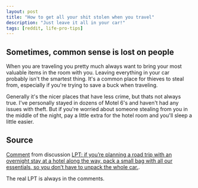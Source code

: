 ```yaml
---
layout: post
title: "How to get all your shit stolen when you travel"
description: "Just leave it all in your car!"
tags: [reddit, life-pro-tips]
---
```


## Sometimes, common sense is lost on people

When you are traveling you pretty much always want to bring your most valuable items in the room with you. Leaving everything in your car probably isn't the smartest thing. It's a common place for thieves to steal from, especially if you're trying to save a buck when traveling.

Generally it's the nicer places that have less crime, but thats not always true. I've personally stayed in dozens of Motel 6's and haven't had any issues with theft. But if you're worried about someone stealing from you in the middle of the night, pay a little extra for the hotel room and you'll sleep a little easier.

## Source

<div class="reddit-embed" data-embed-media="www.redditmedia.com" data-embed-parent="false" data-embed-live="false" data-embed-uuid="132340f2-96e4-4196-b6ef-48f14bc4ae19" data-embed-created="2017-10-15T15:38:25.575Z"><a href="https://www.reddit.com/r/LifeProTips/comments/76ina7/lpt_if_youre_planning_a_road_trip_with_an/doebw8v/">Comment</a> from discussion <a href="https://www.reddit.com/r/LifeProTips/comments/76ina7/lpt_if_youre_planning_a_road_trip_with_an/">LPT: if you’re planning a road trip with an overnight stay at a hotel along the way, pack a small bag with all our essentials, so you don’t have to unpack the whole car.</a>.</div><script async src="https://www.redditstatic.com/comment-embed.js"></script>

The real LPT is always in the comments.
